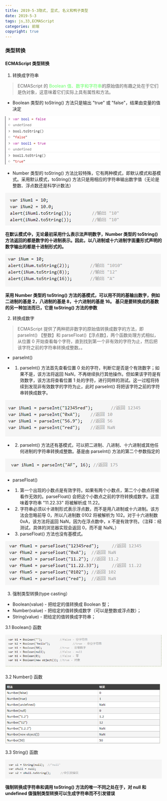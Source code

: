 ```yaml
---
title: 2019-5-3隐式, 显式, 名义和鸭子类型
date: 2019-5-3
tags: js,33,ECMAScript
categories: 前端
copyright: true
---
```


### 类型转换

#### ECMAScript 类型转换

1. 转换成字符串

> ECMAScript 的 <font color='#66ff66'>Boolean 值、数字和字符串</font>的原始值的有趣之处在于它们是伪对象，这意味着它们实际上具有属性和方法。

- Boolean 类型的 toString() 方法只是输出 "true" 或 "false"，结果由变量的值决定

![enter description here](https://www.github.com/Merlynr/Markdown/raw/noteImg/小书匠/1556821480960.png)

- Number 类型的 toString() 方法比较特殊，它有两种模式，即默认模式和基模式。采用默认模式，toString() 方法只是用相应的字符串输出数字值（无论是整数、浮点数还是科学计数法）

![默认模式](https://www.github.com/Merlynr/Markdown/raw/noteImg/小书匠/1556821562124.png)

**在默认模式中，无论最初采用什么表示法声明数字，Number 类型的 toString() 方法返回的都是数字的十进制表示。因此，以八进制或十六进制字面量形式声明的数字输出的都是十进制形式的。**

![基模式](https://www.github.com/Merlynr/Markdown/raw/noteImg/小书匠/1556821638555.png)

**采用 Number 类型的 toString() 方法的基模式，可以用不同的基输出数字，例如二进制的基是 2，八进制的基是 8，十六进制的基是 16。
基只是要转换成的基数的另一种加法而已，它是 toString() 方法的参数**

2. 转换成数字

> ECMAScript 提供了两种把非数字的原始值转换成数字的方法，即 parseInt() 【整数】和 parseFloat()【浮点数】，两个函数处理方式相似，从位置 0 开始查看每个字符，直到找到第一个非有效的字符为止，然后把该字符之前的字符串转换成整数。。

- parseInt()

- 1. parseInt() 方法首先查看位置 0 处的字符，判断它是否是个有效数字；如果不是，该方法将返回 NaN，不再继续执行其他操作。但如果该字符是有效数字，该方法将查看位置 1 处的字符，进行同样的测试。这一过程将持续到发现非有效数字的字符为止，此时 parseInt() 将把该字符之前的字符串转换成数字。

![parseInt默认模式](https://www.github.com/Merlynr/Markdown/raw/noteImg/小书匠/1556821874471.png)

- 2. parseInt() 方法还有基模式，可以把二进制、八进制、十六进制或其他任何进制的字符串转换成整数。基是由 parseInt() 方法的第二个参数指定的

![parseInt基模式](https://www.github.com/Merlynr/Markdown/raw/noteImg/小书匠/1556821922395.png)

- parseFloat()

- 1. 第一个出现的小数点是有效字符。如果有两个小数点，第二个小数点将被看作无效的。parseFloat() 会把这个小数点之前的字符转换成数字。这意味着字符串 "11.22.33" 将被解析成 11.22。
- 2. 字符串必须以十进制形式表示浮点数，而不是用八进制或十六进制。该方法会忽略前导 0，所以八进制数 0102 将被解析为 102。对于十六进制数 0xA，该方法将返回 NaN，因为在浮点数中，x 不是有效字符。（注释：经测试，具体的浏览器实现会返回 0，而不是 NaN。）
- 3. parseFloat() 方法也没有基模式。

![parseFloat()](https://www.github.com/Merlynr/Markdown/raw/noteImg/小书匠/1556822401467.png)

3. 强制类型转换(type casting）

- Boolean(value) - 把给定的值转换成 Boolean 型；
- Number(value) - 把给定的值转换成数字（可以是整数或浮点数）；
- String(value) - 把给定的值转换成字符串；

3.1 Boolean() 函数

![Boolean()](https://www.github.com/Merlynr/Markdown/raw/noteImg/小书匠/1556822855559.png)

3.2 Number() 函数

![Number()](https://www.github.com/Merlynr/Markdown/raw/noteImg/小书匠/1556822802664.png)

3.3 String() 函数

![String()](https://www.github.com/Merlynr/Markdown/raw/noteImg/小书匠/1556822891584.png)

**强制转换成字符串和调用 toString() 方法的唯一不同之处在于，对 null 和 undefined 值强制类型转换可以生成字符串而不引发错误**






<font color='#66ff66'></font>